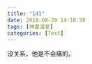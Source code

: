 ```yaml
---
title: "141"
date: 2018-08-29 14:18:39
tags: [神蛊温皇]
categories: [Text]
---
```


<p dir="ltr"  >没关系，他是不会痛的。</p>